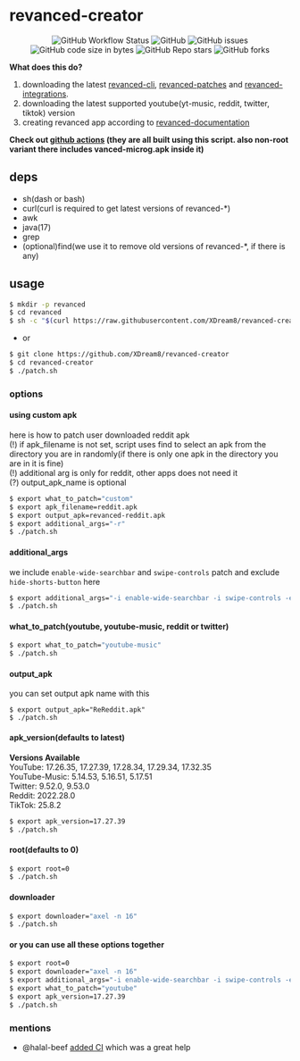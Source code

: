 # revanced-creator

<p align="center">
  <img alt="GitHub Workflow Status" src="https://img.shields.io/github/workflow/status/XDream8/revanced-creator/Tests?color=red&style=flat-square">
  <img alt="GitHub" src="https://img.shields.io/github/license/XDream8/revanced-creator?color=blue&style=flat-square">
  <img alt="GitHub issues" src="https://img.shields.io/github/issues-raw/XDream8/revanced-creator?color=red&style=flat-square">
  <img alt="GitHub code size in bytes" src="https://img.shields.io/github/languages/code-size/XDream8/revanced-creator?color=red&style=flat-square">
  <img alt="GitHub Repo stars" src="https://img.shields.io/github/stars/XDream8/revanced-creator?style=flat-square">
  <img alt="GitHub forks" src="https://img.shields.io/github/forks/XDream8/revanced-creator?style=flat-square">
</p>

**What does this do?**

1. downloading the latest [revanced-cli](https://github.com/revanced/revanced-cli), [revanced-patches](https://github.com/revanced/revanced-patches) and [revanced-integrations](https://github.com/revanced/revanced-integrations).
2. downloading the latest supported youtube(yt-music, reddit, twitter, tiktok) version
3. creating revanced app according to [revanced-documentation](https://github.com/revanced/revanced-documentation)

**Check out [github actions](https://github.com/XDream8/revanced-creator/actions) (they are all built using this script. also non-root variant there includes vanced-microg.apk inside it)**
## deps
- sh(dash or bash)
- curl(curl is required to get latest versions of revanced-*)
- awk
- java(17)
- grep
- (optional)find(we use it to remove old versions of revanced-*, if there is any)
## usage
```sh
$ mkdir -p revanced
$ cd revanced
$ sh -c "$(curl https://raw.githubusercontent.com/XDream8/revanced-creator/main/patch.sh)"
```
* or
```sh
$ git clone https://github.com/XDream8/revanced-creator
$ cd revanced-creator
$ ./patch.sh
```
### options
#### using custom apk
here is how to patch user downloaded reddit apk \
(!) if apk_filename is not set, script uses find to select an apk from the directory you are in randomly(if there is only one apk in the directory you are in it is fine) \
(!) additional arg is only for reddit, other apps does not need it \
(?) output_apk_name is optional
```sh
$ export what_to_patch="custom"
$ export apk_filename=reddit.apk
$ export output_apk=revanced-reddit.apk
$ export additional_args="-r"
$ ./patch.sh
```
#### additional_args
we include `enable-wide-searchbar` and `swipe-controls` patch and exclude `hide-shorts-button` here
```sh
$ export additional_args="-i enable-wide-searchbar -i swipe-controls -e hide-shorts-button"
$ ./patch.sh
```
#### what_to_patch(youtube, youtube-music, reddit or twitter)
```sh
$ export what_to_patch="youtube-music"
$ ./patch.sh
```
#### output_apk
you can set output apk name with this
```
$ export output_apk="ReReddit.apk"
$ ./patch.sh
```
#### apk_version(defaults to latest)
**Versions Available** \
YouTube: 17.26.35, 17.27.39, 17.28.34, 17.29.34, 17.32.35 \
YouTube-Music: 5.14.53, 5.16.51, 5.17.51 \
Twitter: 9.52.0, 9.53.0 \
Reddit: 2022.28.0 \
TikTok: 25.8.2
```sh
$ export apk_version=17.27.39
$ ./patch.sh
```
#### root(defaults to 0)
```sh
$ export root=0
$ ./patch.sh
```
#### downloader
```sh
$ export downloader="axel -n 16"
$ ./patch.sh
```
#### or you can use all these options together
```sh
$ export root=0
$ export downloader="axel -n 16"
$ export additional_args="-i enable-wide-searchbar -i swipe-controls -e hide-shorts-button"
$ export what_to_patch="youtube"
$ export apk_version=17.27.39
$ ./patch.sh
```
### mentions
- @halal-beef [added CI](https://github.com/XDream8/revanced-creator/pull/3) which was a great help
